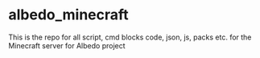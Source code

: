 # albedo_minecraft
This is the repo for all script, cmd blocks code, json, js, packs etc. for the Minecraft server for Albedo project
